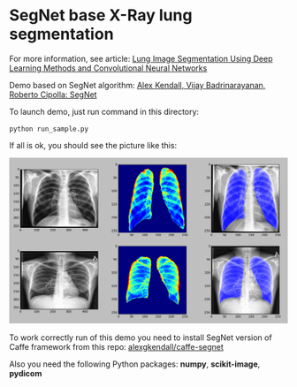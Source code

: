 SegNet base X-Ray lung segmentation
===================================

For more information, see article:
[Lung Image Segmentation Using Deep Learning Methods and Convolutional Neural Networks](https://www.researchgate.net/publication/301927359_Lung_Image_Segmentation_Using_Deep_Learning_Methods_and_Convolutional_Neural_Networks)

Demo based on SegNet algorithm: [Alex Kendall, Vijay Badrinarayanan, Roberto Cipolla: SegNet](http://mi.eng.cam.ac.uk/projects/segnet/)

To launch demo, just run command in this directory:
 ```
 python run_sample.py
 ```
 
 If all is ok, you should see the picture like this:
 
 ![alt SegmentationDNN](img/segmentation_xray_demo.png)
 
 
To work correctly run of this demo you need to install SegNet version of
Caffe framework from this repo: [alexgkendall/caffe-segnet](https://github.com/alexgkendall/caffe-segnet)

Also you need the following Python packages: **numpy**, **scikit-image**, **pydicom**

